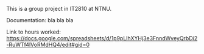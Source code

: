 This is a group project in IT2810 at NTNU.

Documentation:
bla bla bla

Link to hours worked: https://docs.google.com/spreadsheets/d/1p9pLlhXYHj3e3FnndWveyQrbDi2-RuWTf4lVoRMdHQ4/edit#gid=0
